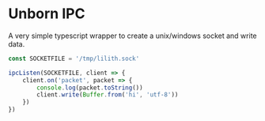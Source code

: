 # Unborn IPC

A very simple typescript wrapper to create a unix/windows socket and write data.

```ts
const SOCKETFILE = '/tmp/lilith.sock'

ipcListen(SOCKETFILE, client => {
    client.on('packet', packet => {
        console.log(packet.toString())
        client.write(Buffer.from('hi', 'utf-8'))
    })
})
```
